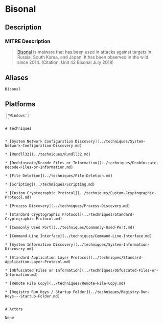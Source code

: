 
# Bisonal

## Description

### MITRE Description

> [Bisonal](https://attack.mitre.org/software/S0268) is malware that has been used in attacks against targets in Russia, South Korea, and Japan. It has been observed in the wild since 2014. (Citation: Unit 42 Bisonal July 2018)

## Aliases

```
Bisonal
```

## Platforms

```
['Windows']
``

# Techniques


* [System Network Configuration Discovery](../techniques/System-Network-Configuration-Discovery.md)

* [Rundll32](../techniques/Rundll32.md)
    
* [Deobfuscate/Decode Files or Information](../techniques/Deobfuscate-Decode-Files-or-Information.md)
    
* [File Deletion](../techniques/File-Deletion.md)
    
* [Scripting](../techniques/Scripting.md)
    
* [Custom Cryptographic Protocol](../techniques/Custom-Cryptographic-Protocol.md)
    
* [Process Discovery](../techniques/Process-Discovery.md)
    
* [Standard Cryptographic Protocol](../techniques/Standard-Cryptographic-Protocol.md)
    
* [Commonly Used Port](../techniques/Commonly-Used-Port.md)
    
* [Command-Line Interface](../techniques/Command-Line-Interface.md)
    
* [System Information Discovery](../techniques/System-Information-Discovery.md)
    
* [Standard Application Layer Protocol](../techniques/Standard-Application-Layer-Protocol.md)
    
* [Obfuscated Files or Information](../techniques/Obfuscated-Files-or-Information.md)
    
* [Remote File Copy](../techniques/Remote-File-Copy.md)
    
* [Registry Run Keys / Startup Folder](../techniques/Registry-Run-Keys---Startup-Folder.md)
    

# Actors

None
